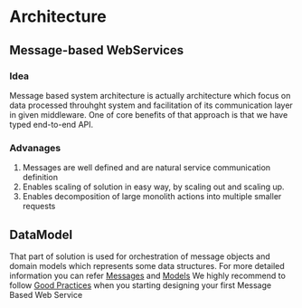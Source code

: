# Architecture
## Message-based WebServices
### Idea
Message based system architecture is actually architecture which focus on data processed throuhght system and facilitation of its communication layer in given middleware.
One of core benefits of that approach is that we have typed end-to-end API.  
### Advanages
1. Messages are well defined and are natural service communication definition
2. Enables scaling of solution in easy way, by scaling out and scaling up.
3. Enables decomposition of large monolith actions into multiple smaller requests

## DataModel
That part of solution is used for orchestration of message  objects and domain models which represents some data structures. For more  detailed information you can refer [Messages](.\DataModel\messages.md) and [Models](.\DataModel\models.md)
We highly recommend to follow [Good Practices](.\DataModel\good-practices.md) when you starting designing your first Message Based Web Service